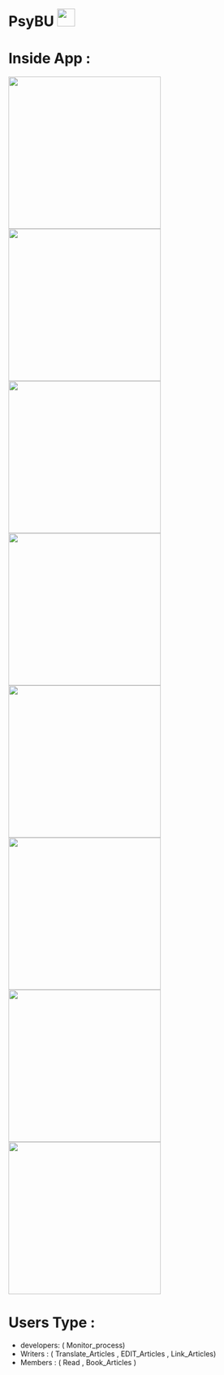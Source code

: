 # PsyBU <img src="https://user-images.githubusercontent.com/74482108/126964779-7ecb4696-27b1-4fdc-b6ba-592ef626adb5.png" width="35">

# Inside App : 
<span>
  <img src="https://user-images.githubusercontent.com/74482108/126965208-bb0303d2-f0f2-4bdf-bc29-534159837eb7.png" width="300">
  <img src="https://user-images.githubusercontent.com/74482108/126965398-0bb7c922-9dea-4bf1-80d3-aade1c109ca8.png" width="300">
  <img src="https://user-images.githubusercontent.com/74482108/126965499-e0ac893b-9b35-4a24-87bc-af3617653ad1.png" width="300">
  <img src="https://user-images.githubusercontent.com/74482108/126965758-af7889ad-89d9-47e0-a4d0-f79d44929ebc.png" width="300">
  <img src="https://user-images.githubusercontent.com/74482108/126965813-bbc82d9a-320f-4a5b-85ab-94f338872a42.png" width="300">
  <img src="https://user-images.githubusercontent.com/74482108/126965968-a6f69949-a993-4aed-ac7d-289b51ee1d42.png" width="300">
  <img src="https://user-images.githubusercontent.com/74482108/126966030-a3fc3edb-f450-47a9-9315-e710ff5578f2.png" width="300">
  <img src="https://user-images.githubusercontent.com/74482108/126966042-ac14f60c-8883-453c-a4f5-9a2d4e108946.png" width="300">
</span>

# Users Type :
- developers: ( Monitor_process)
- Writers   : ( Translate_Articles , EDIT_Articles , Link_Articles)
- Members   : ( Read , Book_Articles )
